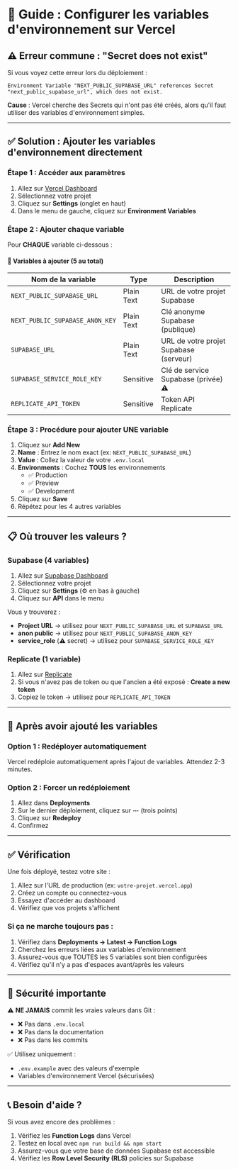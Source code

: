 # 🔐 Guide : Configurer les variables d'environnement sur Vercel

## ⚠️ Erreur commune : "Secret does not exist"

Si vous voyez cette erreur lors du déploiement :
```
Environment Variable "NEXT_PUBLIC_SUPABASE_URL" references Secret "next_public_supabase_url", which does not exist.
```

**Cause** : Vercel cherche des Secrets qui n'ont pas été créés, alors qu'il faut utiliser des variables d'environnement simples.

---

## ✅ Solution : Ajouter les variables d'environnement directement

### Étape 1 : Accéder aux paramètres

1. Allez sur [Vercel Dashboard](https://vercel.com/dashboard)
2. Sélectionnez votre projet
3. Cliquez sur **Settings** (onglet en haut)
4. Dans le menu de gauche, cliquez sur **Environment Variables**

### Étape 2 : Ajouter chaque variable

Pour **CHAQUE** variable ci-dessous :

#### 📝 Variables à ajouter (5 au total)

| Nom de la variable | Type | Description |
|-------------------|------|-------------|
| `NEXT_PUBLIC_SUPABASE_URL` | Plain Text | URL de votre projet Supabase |
| `NEXT_PUBLIC_SUPABASE_ANON_KEY` | Plain Text | Clé anonyme Supabase (publique) |
| `SUPABASE_URL` | Plain Text | URL de votre projet Supabase (serveur) |
| `SUPABASE_SERVICE_ROLE_KEY` | Sensitive | Clé de service Supabase (privée) ⚠️ |
| `REPLICATE_API_TOKEN` | Sensitive | Token API Replicate |

### Étape 3 : Procédure pour ajouter UNE variable

1. Cliquez sur **Add New**
2. **Name** : Entrez le nom exact (ex: `NEXT_PUBLIC_SUPABASE_URL`)
3. **Value** : Collez la valeur de votre `.env.local`
4. **Environments** : Cochez **TOUS** les environnements
   - ✅ Production
   - ✅ Preview  
   - ✅ Development
5. Cliquez sur **Save**
6. Répétez pour les 4 autres variables

---

## 📋 Où trouver les valeurs ?

### Supabase (4 variables)

1. Allez sur [Supabase Dashboard](https://app.supabase.com)
2. Sélectionnez votre projet
3. Cliquez sur **Settings** (⚙️ en bas à gauche)
4. Cliquez sur **API** dans le menu

Vous y trouverez :
- **Project URL** → utilisez pour `NEXT_PUBLIC_SUPABASE_URL` et `SUPABASE_URL`
- **anon public** → utilisez pour `NEXT_PUBLIC_SUPABASE_ANON_KEY`
- **service_role** (⚠️ secret) → utilisez pour `SUPABASE_SERVICE_ROLE_KEY`

### Replicate (1 variable)

1. Allez sur [Replicate](https://replicate.com/account/api-tokens)
2. Si vous n'avez pas de token ou que l'ancien a été exposé : **Create a new token**
3. Copiez le token → utilisez pour `REPLICATE_API_TOKEN`

---

## 🔄 Après avoir ajouté les variables

### Option 1 : Redéployer automatiquement
Vercel redéploie automatiquement après l'ajout de variables. Attendez 2-3 minutes.

### Option 2 : Forcer un redéploiement
1. Allez dans **Deployments**
2. Sur le dernier déploiement, cliquez sur **⋯** (trois points)
3. Cliquez sur **Redeploy**
4. Confirmez

---

## ✅ Vérification

Une fois déployé, testez votre site :

1. Allez sur l'URL de production (ex: `votre-projet.vercel.app`)
2. Créez un compte ou connectez-vous
3. Essayez d'accéder au dashboard
4. Vérifiez que vos projets s'affichent

### Si ça ne marche toujours pas :

1. Vérifiez dans **Deployments → Latest → Function Logs**
2. Cherchez les erreurs liées aux variables d'environnement
3. Assurez-vous que TOUTES les 5 variables sont bien configurées
4. Vérifiez qu'il n'y a pas d'espaces avant/après les valeurs

---

## 🚨 Sécurité importante

⚠️ **NE JAMAIS** commit les vraies valeurs dans Git :
- ❌ Pas dans `.env.local`
- ❌ Pas dans la documentation
- ❌ Pas dans les commits

✅ Utilisez uniquement :
- `.env.example` avec des valeurs d'exemple
- Variables d'environnement Vercel (sécurisées)

---

## 📞 Besoin d'aide ?

Si vous avez encore des problèmes :

1. Vérifiez les **Function Logs** dans Vercel
2. Testez en local avec `npm run build && npm start`
3. Assurez-vous que votre base de données Supabase est accessible
4. Vérifiez les **Row Level Security (RLS)** policies sur Supabase
